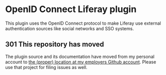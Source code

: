 # OpenID Connect Liferay plugin
This plugin uses the OpenID Connect protocol to make Liferay use external authentication sources like social networks and SSO systems.

## 301 This repository has moved

The plugin source and its documentation have moved from my personal account to [the (proper) location at my employers Github account](https://github.com/finalist/liferay-oidc-plugin).
Please use that project for filing issues as well.
